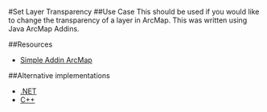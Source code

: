 #Set Layer Transparency
##Use Case
This should be used if you would like to change the transparency of a layer in ArcMap.  This was written using Java ArcMap Addins.

##Resources
* [Simple Addin ArcMap](http://resources.arcgis.com/en/help/arcobjects-java/concepts/engine/index.html#//00010000061m000000)

##Alternative implementations
* [.NET](../../arcobjects-net/set-layer-transparency)
* [C++](../../arcobjects-c++/set-layer-transparency)

